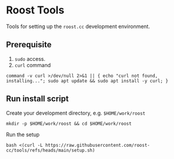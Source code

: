 # Roost Tools

Tools for setting up the `roost.cc` development environment.

## Prerequisite
1. `sudo` access.  
2. `curl` command
```
command -v curl >/dev/null 2>&1 || { echo "curl not found, installing..."; sudo apt update && sudo apt install -y curl; }
```

## Run install script
Create your development directory, e.g. `$HOME/work/roost`
```
mkdir -p $HOME/work/roost && cd $HOME/work/roost

```
Run the setup 
```
bash <(curl -L https://raw.githubusercontent.com/roost-cc/tools/refs/heads/main/setup.sh) 
```
